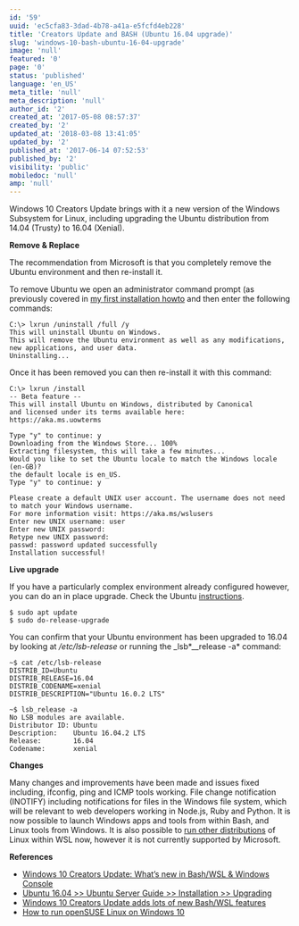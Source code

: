 ```yaml
---
id: '59'
uuid: 'ec5cfa83-3dad-4b78-a41a-e5fcfd4eb228'
title: 'Creators Update and BASH (Ubuntu 16.04 upgrade)'
slug: 'windows-10-bash-ubuntu-16-04-upgrade'
image: 'null'
featured: '0'
page: '0'
status: 'published'
language: 'en_US'
meta_title: 'null'
meta_description: 'null'
author_id: '2'
created_at: '2017-05-08 08:57:37'
created_by: '2'
updated_at: '2018-03-08 13:41:05'
updated_by: '2'
published_at: '2017-06-14 07:52:53'
published_by: '2'
visibility: 'public'
mobiledoc: 'null'
amp: 'null'
---
```


Windows 10 Creators Update brings with it a new version of the Windows Subsystem for Linux, including upgrading the Ubuntu distribution from 14.04 (Trusty) to 16.04 (Xenial).

**Remove & Replace**

The recommendation from Microsoft is that you completely remove the Ubuntu environment and then re-install it.

To remove Ubuntu we open an administrator command prompt (as previously covered in [my first installation howto](https://www.neontribe.co.uk/windows-10-build-1607-integrated-bash/) and then enter the following commands:

```
C:\> lxrun /uninstall /full /y
This will uninstall Ubuntu on Windows.
This will remove the Ubuntu environment as well as any modifications, new applications, and user data.
Uninstalling...
```

Once it has been removed you can then re-install it with this command:

```
C:\> lxrun /install
-- Beta feature --
This will install Ubuntu on Windows, distributed by Canonical
and licensed under its terms available here:
https://aka.ms.uowterms

Type "y" to continue: y
Downloading from the Windows Store... 100%
Extracting filesystem, this will take a few minutes...
Would you like to set the Ubuntu locale to match the Windows locale (en-GB)?
the default locale is en_US.
Type "y" to continue: y

Please create a default UNIX user account. The username does not need to match your Windows username.
For more information visit: https://aka.ms/wslusers
Enter new UNIX username: user
Enter new UNIX password:
Retype new UNIX password:
passwd: password updated successfully
Installation successful!
```

**Live upgrade**

If you have a particularly complex environment already configured however, you can do an in place upgrade. Check the Ubuntu [instructions](https://help.ubuntu.com/lts/serverguide/installing-upgrading.html).

```
$ sudo apt update
$ sudo do-release-upgrade
```

You can confirm that your Ubuntu environment has been upgraded to 16.04 by looking at _/etc/lsb_-_release_ or running the \_lsb*\_\_release -a* command:

```
~$ cat /etc/lsb-release
DISTRIB_ID=Ubuntu
DISTRIB_RELEASE=16.04
DISTRIB_CODENAME=xenial
DISTRIB_DESCRIPTION="Ubuntu 16.0.2 LTS"

~$ lsb_release -a
No LSB modules are available.
Distributor ID: Ubuntu
Description:    Ubuntu 16.04.2 LTS
Release:        16.04
Codename:       xenial
```

**Changes**

Many changes and improvements have been made and issues fixed including, ifconfig, ping and ICMP tools working. File change notification (INOTIFY) including notifications for files in the Windows file system, which will be relevant to web developers working in Node.js, Ruby and Python. It is now possible to launch Windows apps and tools from within Bash, and Linux tools from Windows. It is also possible to [run other distributions](http://www.zdnet.com/article/how-to-run-opensuse-linux-on-windows-10/) of Linux within WSL now, however it is not currently supported by Microsoft.

**References**

- [Windows 10 Creators Update: What’s new in Bash/WSL & Windows Console](https://blogs.msdn.microsoft.com/commandline/2017/04/11/windows-10-creators-update-whats-new-in-bashwsl-windows-console/)
- [Ubuntu 16.04 >> Ubuntu Server Guide >> Installation >> Upgrading](https://help.ubuntu.com/lts/serverguide/installing-upgrading.html)
- [Windows 10 Creators Update adds lots of new Bash/WSL features](http://www.zdnet.com/article/windows-10-creators-update-adds-lots-of-new-bashwsl-features/)
- [How to run openSUSE Linux on Windows 10](http://www.zdnet.com/article/how-to-run-opensuse-linux-on-windows-10/)
